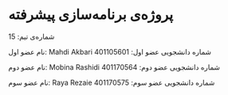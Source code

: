 # پروژه‌ی برنامه‌سازی پیشرفته

شماره‌ی تیم: 15

نام عضو اول: Mahdi Akbari
شماره دانشجویی عضو اول: 401105601

نام عضو دوم: Mobina Rashidi
شماره دانشجویی عضو دوم:  401170564

نام عضو سوم: Raya Rezaie
شماره دانشجویی عضو سوم: 401170575
